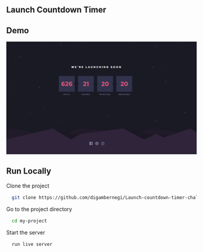 ## Launch Countdown Timer
## Demo

![](https://github.com/digambernegi/Launch-countdown-timer-challenge/blob/master/assets/screenshot.png)


## Run Locally

Clone the project

```bash
  git clone https://github.com/digambernegi/Launch-countdown-timer-challenge.git
```

Go to the project directory

```bash
  cd my-project
```

Start the server

```bash
  run live server
```

